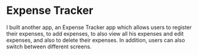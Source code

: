 # Expense Tracker

I built another app, an Expense Tracker app which allows users to register their expenses, to add expenses, to also view
all his expenses and edit expenses, and also to delete their expenses. In addition, users can also switch between different screens.
